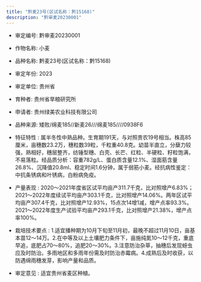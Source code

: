 ```yaml
---
title: "黔麦23号(区试名称：黔15168)"
description: "黔审麦20230001"
---
```

* 审定编号:  黔审麦20230001

*  作物名称:  小麦

*  品种名称:  黔麦23号(区试名称：黔15168)

*  审定年份:  2023

*  审定单位:  贵州省

* 育种者:  贵州省旱粮研究所

*  申请者:  贵州绿美农业科技有限公司

*  品种来源:  矮败/绵麦185//新麦26///绵麦185////0938F6

*  特征特性 : 
属半冬性中熟品种。生育期191天，与对照贵农19号相当。株高85厘米，亩穗数23.2万，穗粒数39粒，千粒重40.8克。幼苗半直立，分蘖力较强，熟相好，穗层整齐，纺锤型穗、白壳、长芒、红粒、半硬粒、籽粒饱满，不易落粒。经品质分析：容重782g/L、蛋白质含量12.1%、湿面筋含量26.8%、沉降值20.8ml、稳定时间1.6分钟，属于弱筋小麦。经抗病性鉴定：中抗条锈病和叶锈病，白粉病免疫。
 
*  产量表现 : 
2020～2021年度省区试平均亩产311.7千克，比对照增产6.83%；2021～2022年度续试平均亩产303.1千克，比对照增产14.06%。两年区试平均亩产307.4千克，比对照增产12.93%，15点次14增1减，增产点率93.3%。2021～2022年度生产试验平均亩产293.1千克，比对照增产21.38%，增产点率100%。

*  栽培技术要点 : 
1.适宜播种期为10月下旬至11月初，最晚不超过11月10日，亩基本苗12～14万。2.在中等及以上土壤肥力条件下，亩施纯氮10～12千克，重底早追，底肥占70～80%，追肥20～30%。3.注意防治杂草，抽穗后发现蚜虫应及时防治。多雨地区和多雨年份需及时防治赤霉病。4.成熟后及时收获，以防遇绵雨穗发芽，影响产量和品质。

*  审定意见 : 
适宜贵州省麦区种植。
